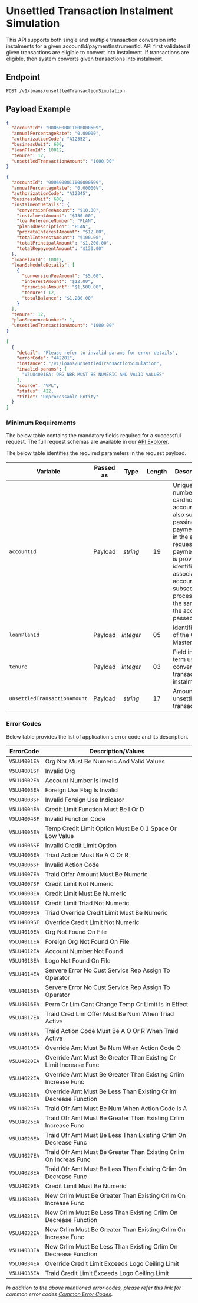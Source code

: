 # Unsettled Transaction Instalment Simulation

This API supports both single and multiple transaction conversion into instalments for a given accountId/paymentInstrumentId. API first validates if given transactions are eligible to convert into instalment. If transactions are eligible, then system converts given transactions into instalment.

## Endpoint

`POST /v1/loans/unsettledTransactionSimulation`

## Payload Example

<!--
type: tab
titles: Request, Response, Error
-->

```json
{
  "accountId": "0006000011000000509",
  "annualPercentageRate": "0.00000",
  "authorizationCode": "A12352",
  "businessUnit": 600,
  "loanPlanId": 10012,
  "tenure": 12,
  "unsettledTransactionAmount": "1000.00"
}
```

<!--
type: tab
-->

```json
{
  "accountId": "0006000011000000509",
  "annualPercentageRate": "0.00000%",
  "authorizationCode": "A12345",
  "businessUnit": 600,
  "instalmentDetails": {
    "conversionFeeAmount": "$10.00",
    "instalmentAmount": "$130.00",
    "loanReferenceNumber": "PLAN",
    "planIdDescription": "PLAN",
    "prorataInterestAmount": "$12.00",
    "totalInterestAmount": "$100.00",
    "totalPrincipalAmount": "$1,200.00",
    "totalRepaymentAmount": "$130.00"
  },
  "loanPlanId": 10012,
  "loanScheduleDetails": [
    {
      "conversionFeeAmount": "$5.00",
      "interestAmount": "$12.00",
      "principalAmount": "$1,500.00",
      "tenure": 12,
      "totalBalance": "$1,200.00"
    }
  ],
  "tenure": 12,
  "planSequenceNumber": 1,
  "unsettledTransactionAmount": "1000.00"
}
```

<!--
type: tab
-->

```json
[
  {
    "detail": "Please refer to invalid-params for error details",
    "errorCode": "442201",
    "instance": "/v1/loans/unsettledTransactionSimulation",
    "invalid-params": [
      "V5LU4001EA: ORG NBR MUST BE NUMERIC AND VALID VALUES"
    ],
    "source": "VPL",
    "status": 422,
    "title": "Unprocessable Entity"
  }
]
```

<!-- type: tab-end -->

### Minimum Requirements

The below table contains the mandatory fields required for a successful request. The full request schemas are available in our [API Explorer](../api/?type=post&path=/v1/loans/unsettledTransactionSimulation).

The below table identifies the required parameters in the request payload.

| Variable | Passed as | Type | Length | Description/Values |
| -------- | :-------: | :--: | :------------: | ------------------ |
| `accountId` | Payload | *string* | 19 | Unique identification number for cardholder billing account. This API also supports passing the paymentInstrumentId in the accountId in request. When paymentInstrumentId is provided, system identifies the associated accountId. The subsequent processing remain the same as when the accountId is passed.|
| `loanPlanId` | Payload  | *integer* | 05 | Identification number of the Credit Plan Master entity.|
| `tenure` | Payload | *integer* | 03 | Field indicates the term used while converting transaction into instalment.|
| `unsettledTransactionAmount` | Payload | *string* | 17 | Amount of the unsettled transaction.|

### Error Codes

Below table provides the list of application's error code and its description.

| ErrorCode |  Description/Values |
| --------  | ------------------ |
| `V5LU4001EA` |Org Nbr Must Be Numeric And Valid Values |                         
| `V5LU4001SF` |Invalid Org |                                                      
| `V5LU4002EA` |Account Number Is Invalid |                                       
| `V5LU4003EA` |Foreign Use Flag Is Invalid |                                      
| `V5LU4003SF` |Invalid Foreign Use Indicator |                                    
| `V5LU4004EA` |Credit Limit Function Must Be I Or D |                             
| `V5LU4004SF` |Invalid Function Code |                                            
| `V5LU4005EA` |Temp Credit Limit Option Must Be 0 1 Space Or Low Value |          
| `V5LU4005SF` |Invalid Credit Limit Option |                                      
| `V5LU4006EA` |Triad Action Must Be A O Or R |                                   
| `V5LU4006SF` |Invalid Action Code |                                              
| `V5LU4007EA` |Traid Offer Amount Must Be Numeric |                               
| `V5LU4007SF` |Credit Limit Not Numeric |                                         
| `V5LU4008EA` |Credit Limit Must Be Numeric |                                     
| `V5LU4008SF` |Credit Limit Triad Not Numeric |                                   
| `V5LU4009EA` |Triad Override Credit Limit Must Be Numeric |                      
| `V5LU4009SF` |Override Credit Limit Not Numeric |                                
| `V5LU4010EA` |Org Not Found On File |                                            
| `V5LU4011EA` |Foreign Org Not Found On File |                                   
| `V5LU4012EA` |Account Number Not Found |                                         
| `V5LU4013EA` |Logo Not Found On File |                                           
| `V5LU4014EA` |Servere Error No Cust Service Rep Assign To Operator |             
| `V5LU4015EA` |Servere Error No Cust Service Rep Assign To Operator |             
| `V5LU4016EA` |Perm Cr Lim Cant Change Temp Cr Limit Is In Effect |               
| `V5LU4017EA` |Traid Cred Lim Offer Must Be Num When Triad Active |               
| `V5LU4018EA` |Traid Action Code Must Be A O Or R When Traid Active |             
| `V5LU4019EA` |Override Amt Must Be Num When Action Code O |                      
| `V5LU4020EA` |Override Amt Must Be Greater Than Existing Cr Limit Increase Func |
| `V5LU4022EA` |Override Amt Must Be Greater Than Existing Crlim Increase Func |   
| `V5LU4023EA` |Override Amt Must Be Less Than Existing Crlim Decrease Function |  
| `V5LU4024EA` |Traid Ofr Amt Must Be Num When Action Code Is A |                  
| `V5LU4025EA` |Traid Ofr Amt Must Be Greater Than Existing Crlim Increase Func |  
| `V5LU4026EA` |Traid Ofr Amt Must Be Less Than Existing Crlim On Decrease Func |  
| `V5LU4027EA` |Traid Ofr Amt Must Be Greater Than Existing Crlim On Increas Func |
| `V5LU4028EA` |Traid Ofr Amt Must Be Less Than Existing Crlim On Decrease Func |  
| `V5LU4029EA` |Credit Limit Must Be Numeric |                                     
| `V5LU4030EA` |New Crlim Must Be Greater Than Existing Crlim On Increase Func |   
| `V5LU4031EA` |New Crlim Must Be Less Than Existing Crlim On Decrease Function |  
| `V5LU4032EA` |New Crlim Must Be Greater Than Existing Crlim On Increase Func |   
| `V5LU4033EA` |New Crlim Must Be Less Than Existing Crlim On Decrease Function |  
| `V5LU4034EA` |Override Credit Limit Exceeds Logo Ceiling Limit |                 
| `V5LU4035EA` |Traid Credit Limit Exceeds Logo Ceiling Limit | 

*In addition to the above mentioned error codes, please refer this link for common error codes [Common Error Codes](?path=docs/Common_Error_Code.md).*
